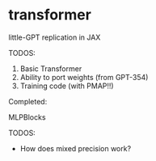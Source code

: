 # transformer

little-GPT replication in JAX

TODOS:

1. Basic Transformer 
2. Ability to port weights (from GPT-354)
3. Training code (with PMAP!!)

Completed:

MLPBlocks


TODOS: 
- How does mixed precision work?


